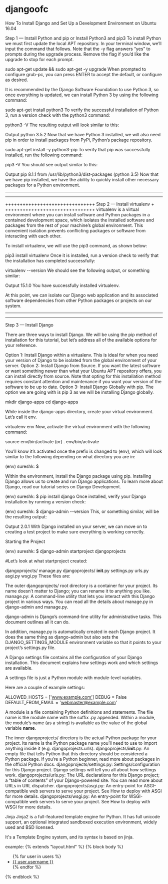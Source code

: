 # djangoofc

How To Install Django and Set Up a Development Environment on Ubuntu 16.04

Step 1 — Install Python and pip
or
Install Python3 and pip3
To install Python we must first update the local APT repository. In your terminal window, we’ll input the command that follows. Note that the -y flag answers “yes” to prompts during the upgrade process. Remove the flag if you’d like the upgrade to stop for each prompt.

sudo apt-get update && sudo apt-get -y upgrade
When prompted to configure grub-pc, you can press ENTER to accept the default, or configure as desired.

It is recommended by the Django Software Foundation to use Python 3, so once everything is updated, we can install Python 3 by using the following command:

sudo apt-get install python3
To verify the successful installation of Python 3, run a version check with the python3 command:

python3 -V
The resulting output will look similar to this:

Output
python 3.5.2
Now that we have Python 3 installed, we will also need pip in order to install packages from PyPi, Python’s package repository.

sudo apt-get install -y python3-pip
To verify that pip was successfully installed, run the following command:

pip3 -V
You should see output similar to this:

Output
pip 8.1.1 from /usr/lib/python3/dist-packages (python 3.5)
Now that we have pip installed, we have the ability to quickly install other necessary packages for a Python environment.

-------------------------------------------
-------------------------------------------

+++++++++++++++++++++++++++++++
 Step 2 — Install virtualenv +
+++++++++++++++++++++++++++++++
virtualenv is a virtual environment where you can install software and Python packages in a contained development space, which isolates the installed software and packages from the rest of your machine’s global environment. This convenient isolation prevents conflicting packages or software from interacting with each other.

To install virtualenv, we will use the pip3 command, as shown below:

pip3 install virtualenv
Once it is installed, run a version check to verify that the installation has completed successfully:

virtualenv --version
We should see the following output, or something similar:

Output
15.1.0
You have successfully installed virtualenv.

At this point, we can isolate our Django web application and its associated software dependencies from other Python packages or projects on our system.

---------------------------------------------
---------------------------------------------
Step 3 — Install Django

There are three ways to install Django. We will be using the pip method of installation for this tutorial, but let’s address all of the available options for your reference.

Option 1: Install Django within a virtualenv.
This is ideal for when you need your version of Django to be isolated from the global environment of your server.
Option 2: Install Django from Source.
If you want the latest software or want something newer than what your Ubuntu APT repository offers, you can install directly from source. Note that opting for this installation method requires constant attention and maintenance if you want your version of the software to be up to date.
Option 3: Install Django Globally with pip.
The option we are going with is pip 3 as we will be installing Django globally.

mkdir django-apps
cd django-apps 

While inside the django-apps directory, create your virtual environment. Let’s call it env.

virtualenv env
Now, activate the virtual environment with the following command:

source env/bin/activate 
      (or)
. env/bin/activate

You’ll know it’s activated once the prefix is changed to (env), which will look similar to the following depending on what directory you are in:

(env) sureshk: $ 

Within the environment, install the Django package using pip. Installing Django allows us to create and run Django applications. To learn more about Django, read our tutorial series on Django Development.

(env) sureshk: $ pip install django
Once installed, verify your Django installation by running a version check:

(env) sureshk: $ django-admin --version
This, or something similar, will be the resulting output:

Output
2.0.1
With Django installed on your server, we can move on to creating a test project to make sure everything is working correctly.

Starting the Project

(env) sureshk: $ django-admin startproject djangoprojects


#Let’s look at what startproject created:

djangoprojects/
    manage.py
    djangoprojects/
        __init__.py
        settings.py
        urls.py
        asgi.py
        wsgi.py
These files are:

The outer djangoprojects/ root directory is a container for your project. Its name doesn’t matter to Django; you can rename it to anything you like.
manage.py: A command-line utility that lets you interact with this Django project in various ways. You can read all the details about manage.py in django-admin and manage.py.


django-admin is Django’s command-line utility for administrative tasks. This document outlines all it can do.

In addition, manage.py is automatically created in each Django project. It does the same thing as django-admin but also sets the DJANGO_SETTINGS_MODULE environment variable so that it points to your project’s settings.py file.

A Django settings file contains all the configuration of your Django installation. This document explains how settings work and which settings are available.

A settings file is just a Python module with module-level variables.

Here are a couple of example settings:

ALLOWED_HOSTS = ['www.example.com']
DEBUG = False
DEFAULT_FROM_EMAIL = 'webmaster@example.com'

A module is a file containing Python definitions and statements. The file name is the module name with the suffix .py appended. Within a module, the module’s name (as a string) is available as the value of the global variable __name__.

The inner djangoprojects/ directory is the actual Python package for your project. Its name is the Python package name you’ll need to use to import anything inside it (e.g. djangoprojects.urls).
djangoprojects/__init__.py: An empty file that tells Python that this directory should be considered a Python package. If you’re a Python beginner, read more about packages in the official Python docs.
djangoprojects/settings.py: Settings/configuration for this Django project. Django settings will tell you all about how settings work.
djangoprojects/urls.py: The URL declarations for this Django project; a “table of contents” of your Django-powered site. You can read more about URLs in URL dispatcher.
djangoprojects/asgi.py: An entry-point for ASGI-compatible web servers to serve your project. See How to deploy with ASGI for more details.
djangoprojects/wsgi.py: An entry-point for WSGI-compatible web servers to serve your project. See How to deploy with WSGI for more details.




Jinja
Jinja2 is a full-featured template engine for Python. It has full unicode support, an optional integrated sandboxed execution environment, widely used and BSD licensed.

It's a Template Engine system, and its syntax is based on jinja. 

example:
{% extends "layout.html" %}
{% block body %}
  <ul>
  {% for user in users %}
    <li><a href="{{ user.url }}">{{ user.username }}</a></li>
  {% endfor %}
  </ul>
{% endblock %}
